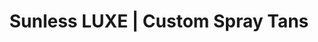 ---
title: "Sunless LUXE | Custom Spray Tans"
url: /frisco/sunless-luxe-custom-spray-tans/
shop: Friseur
---